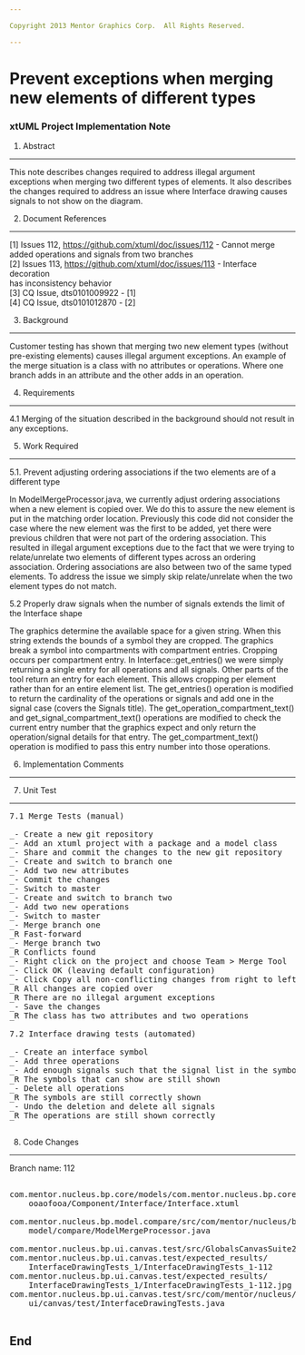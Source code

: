 ```yaml
---

Copyright 2013 Mentor Graphics Corp.  All Rights Reserved.

---
```


# Prevent exceptions when merging new elements of different types
### xtUML Project Implementation Note

1. Abstract
-----------
This note describes changes required to address illegal argument exceptions
when merging two different types of elements.  It also describes the changes
required to address an issue where Interface drawing causes signals to not show
on the diagram.

2. Document References
----------------------  
[1] Issues 112, https://github.com/xtuml/doc/issues/112 - Cannot merge added
                                       operations and signals from two branches   
[2] Issues 113, https://github.com/xtuml/doc/issues/113 - Interface decoration   
                                                     has inconsistency behavior   
[3] CQ Issue, dts0101009922 - [1]   
[4] CQ Issue, dts0101012870 - [2]   

3. Background
-------------
Customer testing has shown that merging two new element types (without 
pre-existing elements) causes illegal argument exceptions.  An example of the
merge situation is a class with no attributes or operations.  Where one branch
adds in an attribute and the other adds in an operation.

4. Requirements
---------------
4.1 Merging of the situation described in the background should not result in
    any exceptions.
    
5. Work Required
----------------
5.1. Prevent adjusting ordering associations if the two elements are of a
     different type
     
In ModelMergeProcessor.java, we currently adjust ordering associations when a 
new element is copied over.  We do this to assure the new element is put in the
matching order location.  Previously this code did not consider the case where
the new element was the first to be added, yet there were previous children that
were not part of the ordering association.  This resulted in illegal argument
exceptions due to the fact that we were trying to relate/unrelate two elements
of different types across an ordering association.  Ordering associations are
also between two of the same typed elements.  To address the issue we simply
skip relate/unrelate when the two element types do not match.

5.2 Properly draw signals when the number of signals extends the limit of the
    Interface shape
    
The graphics determine the available space for a given string.  When this string
extends the bounds of a symbol they are cropped.  The graphics break a symbol
into compartments with compartment entries.  Cropping occurs per compartment
entry.  In Interface::get_entries() we were simply returning a single entry for
all operations and all signals.  Other parts of the tool return an entry for
each element.  This allows cropping per element rather than for an entire
element list.  The get_entries() operation is modified to return the cardinality
of the operations or signals and add one in the signal case (covers the Signals
title).  The get_operation_compartment_text() and get_signal_compartment_text()
operations are modified to check the current entry number that the graphics
expect and only return the operation/signal details for that entry.  The
get_compartment_text() operation is modified to pass this entry number into
those operations.

6. Implementation Comments
--------------------------

7. Unit Test
------------
<pre>
7.1 Merge Tests (manual)

_- Create a new git repository
_- Add an xtuml project with a package and a model class
_- Share and commit the changes to the new git repository
_- Create and switch to branch one
_- Add two new attributes
_- Commit the changes
_- Switch to master
_- Create and switch to branch two
_- Add two new operations
_- Switch to master
_- Merge branch one
_R Fast-forward
_- Merge branch two
_R Conflicts found
_- Right click on the project and choose Team > Merge Tool
_- Click OK (leaving default configuration)
_- Click Copy all non-conflicting changes from right to left
_R All changes are copied over
_R There are no illegal argument exceptions
_- Save the changes
_R The class has two attributes and two operations

7.2 Interface drawing tests (automated)

_- Create an interface symbol
_- Add three operations
_- Add enough signals such that the signal list in the symbol will be cropped
_R The symbols that can show are still shown
_- Delete all operations
_R The symbols are still correctly shown
_- Undo the deletion and delete all signals
_R The operations are still shown correctly

</pre>
8. Code Changes
---------------
Branch name: 112

<pre>

com.mentor.nucleus.bp.core/models/com.mentor.nucleus.bp.core/
    ooaofooa/Component/Interface/Interface.xtuml

com.mentor.nucleus.bp.model.compare/src/com/mentor/nucleus/bp/
    model/compare/ModelMergeProcessor.java

com.mentor.nucleus.bp.ui.canvas.test/src/GlobalsCanvasSuite2.java
com.mentor.nucleus.bp.ui.canvas.test/expected_results/
    InterfaceDrawingTests_1/InterfaceDrawingTests_1-112
com.mentor.nucleus.bp.ui.canvas.test/expected_results/
    InterfaceDrawingTests_1/InterfaceDrawingTests_1-112.jpg
com.mentor.nucleus.bp.ui.canvas.test/src/com/mentor/nucleus/bp/
    ui/canvas/test/InterfaceDrawingTests.java

</pre>

End
---

